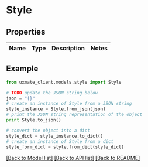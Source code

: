 # Style


## Properties
Name | Type | Description | Notes
------------ | ------------- | ------------- | -------------

## Example

```python
from uxmate_client.models.style import Style

# TODO update the JSON string below
json = "{}"
# create an instance of Style from a JSON string
style_instance = Style.from_json(json)
# print the JSON string representation of the object
print Style.to_json()

# convert the object into a dict
style_dict = style_instance.to_dict()
# create an instance of Style from a dict
style_form_dict = style.from_dict(style_dict)
```
[[Back to Model list]](../README.md#documentation-for-models) [[Back to API list]](../README.md#documentation-for-api-endpoints) [[Back to README]](../README.md)


